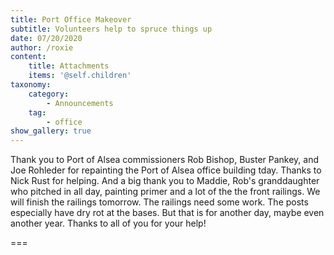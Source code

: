 ```yaml
---
title: Port Office Makeover
subtitle: Volunteers help to spruce things up
date: 07/20/2020
author: /roxie
content:
    title: Attachments
    items: '@self.children'
taxonomy:
    category: 
        - Announcements
    tag: 
        - office
show_gallery: true
---
```


Thank you to Port of Alsea commissioners Rob Bishop, Buster Pankey, and Joe Rohleder for repainting the Port of Alsea office building tday. Thanks to Nick Rust for helping.  And a big thank you to Maddie, Rob's granddaughter who pitched in all day, painting primer and a lot of the  the front railings.  We will finish the railings tomorrow.  The railings need some work.  The posts especially have dry rot at the bases.  But that is for another day, maybe even another year.  Thanks to all of you for your help!

===

